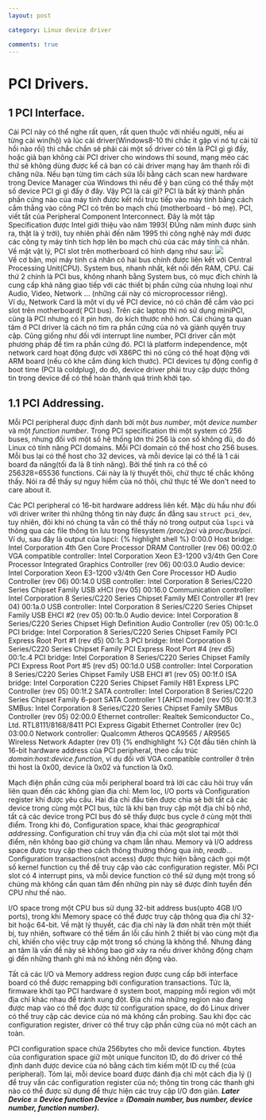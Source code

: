 ```yaml
---
layout: post

category: Linux device driver

comments: true
---
```

# PCI Drivers.

## 1 PCI Interface.
Cái PCI này có thể nghe rất quen, rất quen thuộc với nhiều người, nếu ai từng cài win(hộ) và lúc cài driver(Windows8-10 thì chắc ít gặp vì nó tự cài từ hồi nào rồi) thì chắc chắn sẽ phải cài một số driver có tên là PCI gì gì đấy, hoặc giả bạn không cài PCI driver cho windows thì sound, mạng mẽo các thứ sẽ không dùng được kể cả bạn có cài driver mạng hay âm thanh rồi đi chăng nữa. Nếu bạn từng tìm cách sửa lỗi bằng cách scan new hardware trong Device Manager của Windows thì nếu để ý bạn cũng có thể thấy một số device PCI gì gì đấy ở đây. Vậy PCI là cái gì?
PCI là bất kỳ thành phần phần cứng nào của máy tính được kết nối trực tiếp vào máy tính bằng cách cắm thẳng vào công PCI có trên bo mạch chủ (motherboard - bỏ mẹ). PCI, viết tắt của Peripheral Component Interconnect. Đây là một tập Specification được Intel giới thiệu vào năm 1993( ĐÚng năm mình được sinh ra, thật là ý trời), tuy nhiên phải đến năm 1995 thì công nghệ này mới được các công ty máy tính tích hợp lên bo mạch chủ của các máy tính cá nhân. Về mặt vật lý, PCI slot trên motherboard có hình dạng như sau:
<img src="https://cmeimg-a.akamaihd.net/640/photos.demandstudios.com/getty/article/228/192/493830023.jpg">
<br/>
Về cơ bản, mọi máy tính cá nhân có hai bus chính được liên kết với Central Processing Unit(CPU). System bus, nhanh nhất, kết nối đến RAM, CPU. Cái thứ 2 chính là PCI bus, không nhanh bằng System bus, có mục đích chính là cung cấp khả năng giao tiếp với các thiết bị phần cứng của nhưng loại như Audio, Video, Network ... (những cái này có microprocessor riêng). 
<br/>
Ví dụ, Network Card là một ví dụ về PCI device, nó có chân để cắm vào pci slot trên motherboard( PCI bus). Trên các laptop thì nó sử dụng miniPCI, cũng là PCI nhưng có ít pin hơn, do kích thước nhỏ hơn.
Cái chúng ta quan tâm ở PCI driver là cách nó tìm ra phần cứng của nó và giành quyền truy cập. Cũng giống như đối với interrupt line number, PCI driver cần một phương pháp để tìm ra phần cứng đó.
PCI là platform independence, một network card hoạt động được với X86PC thì nó cũng có thể hoạt động với ARM board (nếu có khe cắm đúng kích thước). PCI devices tự động config ở boot time (PCI là coldplug), do đó, device driver phải truy cập dược thông tin trong device để có thể hoàn thành quá trình khởi tạo.

## 1.1 PCI Addressing.
Mỗi PCI peripheral được định danh bởi một <i>bus number</i>, một <i>device number</i> và một <i>function number</i>. Trong PCI specification thì một system có 256 buses, nhưng đối với một số hệ thống lớn thì 256 là con số không đủ, do đó Linux có tính năng PCI domains. Mỗi PCI domain có thể host cho 256 buses. Mỗi bus lại có thể host cho 32 devices, và mỗi device lại có thể là 1 cái board đa năng(tối đa là 8 tính năng). Bởi thế tính ra có thể có 256*32*8=65536 functions. Cái này là lý thuyết thôi, chứ thực tế chắc không thấy. Nói ra để thấy sự nguy hiểm của nó thôi, chứ thực tế We don't need to care about it.

Các PCI peripheral có 16-bit hardware address liên kết. Mặc dù hầu như đối với driver writer thì những thông tin này được ẩn đằng sau <code>struct pci_dev</code>, tuy nhiên, đôi khi nó chúng ta vẫn có thể thấy nó trong output của <code>lspci</code> và thông qua các file thông tin lưu trong filesystem <i>/proc/pci</i> và <i>proc/bus/pci</i>. 
Ví dụ, sau đây là output của lspci:
{% highlight shell %}
0:00.0 Host bridge: Intel Corporation 4th Gen Core Processor DRAM Controller (rev 06)
00:02.0 VGA compatible controller: Intel Corporation Xeon E3-1200 v3/4th Gen Core Processor Integrated Graphics Controller (rev 06)
00:03.0 Audio device: Intel Corporation Xeon E3-1200 v3/4th Gen Core Processor HD Audio Controller (rev 06)
00:14.0 USB controller: Intel Corporation 8 Series/C220 Series Chipset Family USB xHCI (rev 05)
00:16.0 Communication controller: Intel Corporation 8 Series/C220 Series Chipset Family MEI Controller #1 (rev 04)
00:1a.0 USB controller: Intel Corporation 8 Series/C220 Series Chipset Family USB EHCI #2 (rev 05)
00:1b.0 Audio device: Intel Corporation 8 Series/C220 Series Chipset High Definition Audio Controller (rev 05)
00:1c.0 PCI bridge: Intel Corporation 8 Series/C220 Series Chipset Family PCI Express Root Port #1 (rev d5)
00:1c.3 PCI bridge: Intel Corporation 8 Series/C220 Series Chipset Family PCI Express Root Port #4 (rev d5)
00:1c.4 PCI bridge: Intel Corporation 8 Series/C220 Series Chipset Family PCI Express Root Port #5 (rev d5)
00:1d.0 USB controller: Intel Corporation 8 Series/C220 Series Chipset Family USB EHCI #1 (rev 05)
00:1f.0 ISA bridge: Intel Corporation C220 Series Chipset Family H81 Express LPC Controller (rev 05)
00:1f.2 SATA controller: Intel Corporation 8 Series/C220 Series Chipset Family 6-port SATA Controller 1 [AHCI mode] (rev 05)
00:1f.3 SMBus: Intel Corporation 8 Series/C220 Series Chipset Family SMBus Controller (rev 05)
02:00.0 Ethernet controller: Realtek Semiconductor Co., Ltd. RTL8111/8168/8411 PCI Express Gigabit Ethernet Controller (rev 0c)
03:00.0 Network controller: Qualcomm Atheros QCA9565 / AR9565 Wireless Network Adapter (rev 01)
{% endhighlight %}
Cột đầu tiên chính là 16-bit hardware address của PCI peripheral, theo cầu trúc <i>domain:host:device.function</i>, ví dụ đối với VGA compatible controller ở trên thì host là 0x00, device là 0x02 và function là 0x0.

Mạch điện phần cứng của mỗi peripheral board trả lời các câu hỏi truy vấn liên quan đến các không gian địa chỉ: Mem loc, I/O ports và Configuration register khi được yêu cầu. Hai địa chỉ đầu tiên được chia sẻ bởi tất cả các device trong cùng một PCI bus, tức là khi bạn truy cập một địa chỉ bộ nhớ, tất cả các device trong PCI bus đó sẽ thấy được bus cycle ở cùng một thời điểm. Trong khi đó, Configuration space, khai thác <i>geographical addressing</i>. Configuration chỉ truy vấn địa chỉ của một slot tại một thời điểm, nên không bao giờ chúng va chạm lẫn nhau. Memory và I/O address space được truy cập theo cách thông thường thông qua <i>inb</i>, <i>readb</i>... Configuration transactions(not access) được thực hiện bằng cách gọi một số kernel function cụ thể để truy cập vào các configuration register. Mỗi PCI slot có 4 interrupt pins, và mỗi device function có thể sử dụng một trong số chúng mà không cần quan tâm đến những pin này sẽ được đính tuyền đến CPU như thế nào.

I/O space trong một CPU bus sử dụng 32-bit address bus(upto 4GB I/O ports), trong khi Memory space có thể được truy cập thông qua địa chỉ 32-bit hoặc 64-bit. Về mặt lý thuyết, các địa chỉ này là đơn nhất trên một thiết bị, tuy nhiên, software có thể tiềm ẩn lỗi cấu hình 2 thiết bị vào cùng một địa chỉ, khiến cho việc truy cập một trong số chúng là không thể. Nhưng đáng an tâm là vấn đề này sẽ không bao giờ xảy ra nếu driver không động chạm gì đến những thanh ghi mà nó không nên động vào. 

Tất cả các I/O và Memory address region được cung cấp bởi interface board có thể được remapping bởi configuration transactions. Tức là, firmware khởi tạo PCI hardware ở system boot, mapping mỗi region với một địa chỉ khác nhau để tránh xung đột. Địa chỉ mà những region nào đang được map vào có thể đọc được từ configuration space, do đó Linux driver có thể truy cập các device của nó mà không cần probing. Sau khi đọc các configuration register, driver có thể truy cập phần cứng của nó một cách an toàn.

PCI configuration space chứa 256bytes cho mỗi device function. 4bytes của configuration space giữ một unique funciton ID, do đó driver có thể định danh được device của nó bằng cách tìm kiếm một ID cụ thể (của peripheral). Tóm lại, mỗi device board được đánh địa chỉ một cách địa lý () để truy vấn các configuration register của nó; thông tin trong các thanh ghi nào có thể được sử dụng để thực hiện các truy cập I/O đơn giản.
<b><i>
Later 
Device = Device function
Device = (Domain number, bus number, device number, function number).
</i></b>